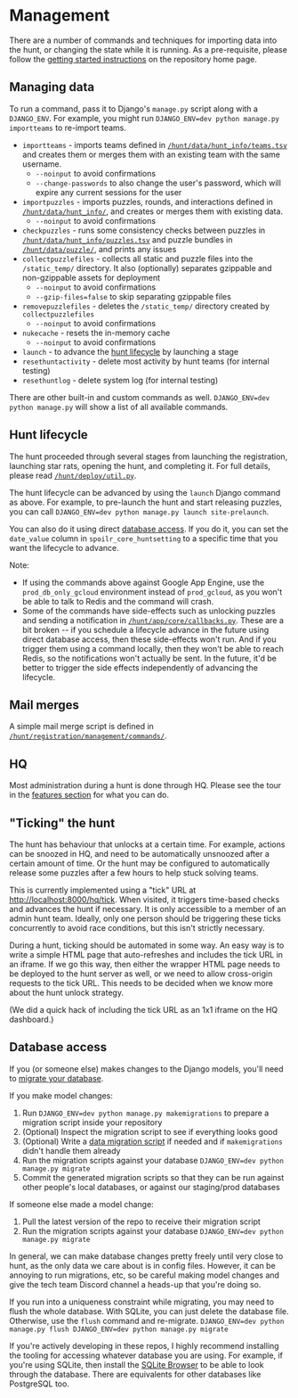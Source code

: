 # Management
There are a number of commands and techniques for importing data into the hunt, or changing the state while it is running. As a pre-requisite, please follow the [getting started instructions](../#getting-started) on the repository home page.

## Managing data
To run a command, pass it to Django's `manage.py` script along with a `DJANGO_ENV`. For example, you might run `DJANGO_ENV=dev python manage.py importteams` to re-import teams.

 - `importteams` - imports teams defined in [`/hunt/data/hunt_info/teams.tsv`](/hunt/data/hunt_info/teams.tsv) and creates them or merges them with an existing team with the same username.
     - `--noinput` to avoid confirmations
     - `--change-passwords` to also change the user's password, which will expire any current sessions for the user
 - `importpuzzles` - imports puzzles, rounds, and interactions defined in [`/hunt/data/hunt_info/`](/hunt/data/hunt_info/), and creates or merges them with existing data.
     - `--noinput` to avoid confirmations
 - `checkpuzzles` - runs some consistency checks between puzzles in [`/hunt/data/hunt_info/puzzles.tsv`](/hunt/data/hunt_info/puzzles.tsv) and puzzle bundles in [`/hunt/data/puzzle/`](/hunt/data/puzzle/), and prints any issues
 - `collectpuzzlefiles` - collects all static and puzzle files into the `/static_temp/` directory. It also (optionally) separates gzippable and non-gzippable assets for deployment
     - `--noinput` to avoid confirmations
     - `--gzip-files=false` to skip separating gzippable files
 - `removepuzzlefiles` - deletes the `/static_temp/` directory created by `collectpuzzlefiles`
    - `--noinput` to avoid confirmations
 - `nukecache` - resets the in-memory cache
     - `--noinput` to avoid confirmations
 - `launch` - to advance the [hunt lifecycle](#hunt-lifecycle) by launching a stage
 - `resethuntactivity` - delete most activity by hunt teams (for internal testing)
 - `resethuntlog` - delete system log (for internal testing)

There are other built-in and custom commands as well. `DJANGO_ENV=dev python manage.py` will show a list of all available commands.

## Hunt lifecycle
The hunt proceeded through several stages from launching the registration, launching star rats, opening the hunt, and completing it. For full details, please read [`/hunt/deploy/util.py`](/hunt/deploy/util.py).

The hunt lifecycle can be advanced by using the `launch` Django command as above. For example, to pre-launch the hunt and start releasing puzzles, you can call `DJANGO_ENV=dev python manage.py launch site-prelaunch`.

You can also do it using direct [database access](#database-access). If you do it, you can set the `date_value` column in `spoilr_core_huntsetting` to a specific time that you want the lifecycle to advance.

Note:
 - If using the commands above against Google App Engine, use the `prod_db_only_gcloud` environment instead of `prod_gcloud`, as you won't be able to talk to Redis and the command will crash.
- Some of the commands have side-effects such as unlocking puzzles and sending a notification in [`/hunt/app/core/callbacks.py`](/hunt/app/core/callbacks.py). These are a bit broken -- if you schedule a lifecycle advance in the future using direct database access, then these side-effects won't run. And if you trigger them using a command locally, then they won't be able to reach Redis, so the notifications won't actually be sent. In the future, it'd be better to trigger the side effects independently of advancing the lifecycle.

## Mail merges
A simple mail merge script is defined in [`/hunt/registration/management/commands/`](/hunt/registration/management/commands/).

## HQ
Most administration during a hunt is done through HQ. Please see the tour in the [features section](features.md#hq) for what you can do.

## "Ticking" the hunt
The hunt has behaviour that unlocks at a certain time. For example, actions can be snoozed in HQ, and need to be automatically unsnoozed after a certain amount of time. Or the hunt may be configured to automatically release some puzzles after a few hours to help stuck solving teams.

This is currently implemented using a "tick" URL at <http://localhost:8000/hq/tick>. When visited, it triggers time-based checks and advances the hunt if necessary. It is only accessible to a member of an admin hunt team. Ideally, only one person should be triggering these ticks concurrently to avoid race conditions, but this isn't strictly necessary.

During a hunt, ticking should be automated in some way. An easy way is to write a simple HTML page that auto-refreshes and includes the tick URL in an iframe. If we go this way, then either the wrapper HTML page needs to be deployed to the hunt server as well, or we need to allow cross-origin requests to the tick URL. This needs to be decided when we know more about the hunt unlock strategy.

(We did a quick hack of including the tick URL as an 1x1 iframe on the HQ dashboard.)

## Database access
If you (or someone else) makes changes to the Django models, you'll need to [migrate your database](https://docs.djangoproject.com/en/3.2/topics/migrations/).

If you make model changes:
 1. Run `DJANGO_ENV=dev python manage.py makemigrations` to prepare a migration script inside your repository
 1. (Optional) Inspect the migration script to see if everything looks good
 1. (Optional) Write a [data migration script](https://docs.djangoproject.com/en/3.2/topics/migrations/#data-migrations) if needed and if `makemigrations` didn't handle them already
 1. Run the migration scripts against your database `DJANGO_ENV=dev python manage.py migrate`
 1. Commit the generated migration scripts so that they can be run against other people's local databases, or against our staging/prod databases

If someone else made a model change:
 1. Pull the latest version of the repo to receive their migration script
 1. Run the migration scripts against your database `DJANGO_ENV=dev python manage.py migrate`

In general, we can make database changes pretty freely until very close to hunt, as the only data we care about is in config files. However, it can be annoying to run migrations, etc, so be careful making model changes and give the tech team Discord channel a heads-up that you're doing so.

If you run into a uniqueness constraint while migrating, you may need to flush the whole database. With SQLite, you can just delete the database file. Otherwise, use the `flush` command and re-migrate.
    ```
    DJANGO_ENV=dev python manage.py flush
    DJANGO_ENV=dev python manage.py migrate
    ```

If you're actively developing in these repos, I highly recommend installing the tooling for accessing whatever database you are using. For example, if you're using SQLite, then install the [SQLite Browser](https://sqlitebrowser.org/) to be able to look through the database. There are equivalents for other databases like PostgreSQL too.
